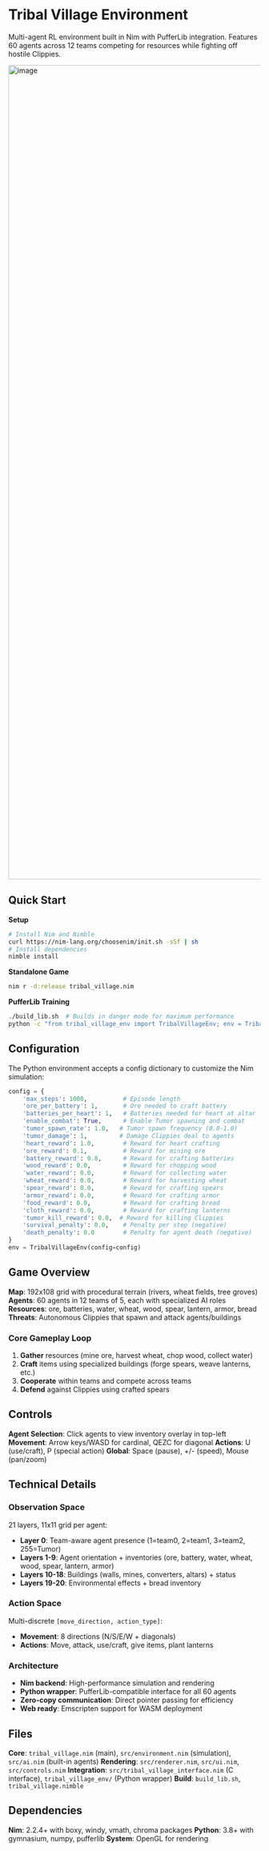 # Tribal Village Environment

Multi-agent RL environment built in Nim with PufferLib integration. Features 60 agents across 12 teams competing for resources while fighting off hostile Clippies.

<img width="2742" height="1628" alt="image" src="https://github.com/user-attachments/assets/a5992e9d-abdd-4d8b-ab83-efabd90e2bd5" />

## Quick Start

**Setup**
```bash
# Install Nim and Nimble
curl https://nim-lang.org/choosenim/init.sh -sSf | sh
# Install dependencies
nimble install
```

**Standalone Game**
```bash
nim r -d:release tribal_village.nim
```

**PufferLib Training**
```bash
./build_lib.sh  # Builds in danger mode for maximum performance
python -c "from tribal_village_env import TribalVillageEnv; env = TribalVillageEnv()"
```

## Configuration

The Python environment accepts a config dictionary to customize the Nim simulation:

```python
config = {
    'max_steps': 1000,          # Episode length
    'ore_per_battery': 1,       # Ore needed to craft battery
    'batteries_per_heart': 1,   # Batteries needed for heart at altar
    'enable_combat': True,      # Enable Tumor spawning and combat
    'tumor_spawn_rate': 1.0,   # Tumor spawn frequency (0.0-1.0)
    'tumor_damage': 1,         # Damage Clippies deal to agents
    'heart_reward': 1.0,        # Reward for heart crafting
    'ore_reward': 0.1,          # Reward for mining ore
    'battery_reward': 0.8,      # Reward for crafting batteries
    'wood_reward': 0.0,         # Reward for chopping wood
    'water_reward': 0.0,        # Reward for collecting water
    'wheat_reward': 0.0,        # Reward for harvesting wheat
    'spear_reward': 0.0,        # Reward for crafting spears
    'armor_reward': 0.0,        # Reward for crafting armor
    'food_reward': 0.0,         # Reward for crafting bread
    'cloth_reward': 0.0,        # Reward for crafting lanterns
    'tumor_kill_reward': 0.0,  # Reward for killing Clippies
    'survival_penalty': 0.0,    # Penalty per step (negative)
    'death_penalty': 0.0        # Penalty for agent death (negative)
}
env = TribalVillageEnv(config=config)
```

## Game Overview

**Map**: 192x108 grid with procedural terrain (rivers, wheat fields, tree groves)
**Agents**: 60 agents in 12 teams of 5, each with specialized AI roles
**Resources**: ore, batteries, water, wheat, wood, spear, lantern, armor, bread
**Threats**: Autonomous Clippies that spawn and attack agents/buildings

### Core Gameplay Loop
1. **Gather** resources (mine ore, harvest wheat, chop wood, collect water)
2. **Craft** items using specialized buildings (forge spears, weave lanterns, etc.)
3. **Cooperate** within teams and compete across teams
4. **Defend** against Clippies using crafted spears

## Controls

**Agent Selection**: Click agents to view inventory overlay in top-left
**Movement**: Arrow keys/WASD for cardinal, QEZC for diagonal
**Actions**: U (use/craft), P (special action)
**Global**: Space (pause), +/- (speed), Mouse (pan/zoom)

## Technical Details

### Observation Space
21 layers, 11x11 grid per agent:
- **Layer 0**: Team-aware agent presence (1=team0, 2=team1, 3=team2, 255=Tumor)
- **Layers 1-9**: Agent orientation + inventories (ore, battery, water, wheat, wood, spear, lantern, armor)
- **Layers 10-18**: Buildings (walls, mines, converters, altars) + status
- **Layers 19-20**: Environmental effects + bread inventory

### Action Space
Multi-discrete `[move_direction, action_type]`:
- **Movement**: 8 directions (N/S/E/W + diagonals)
- **Actions**: Move, attack, use/craft, give items, plant lanterns

### Architecture
- **Nim backend**: High-performance simulation and rendering
- **Python wrapper**: PufferLib-compatible interface for all 60 agents
- **Zero-copy communication**: Direct pointer passing for efficiency
- **Web ready**: Emscripten support for WASM deployment

## Files

**Core**: `tribal_village.nim` (main), `src/environment.nim` (simulation), `src/ai.nim` (built-in agents)
**Rendering**: `src/renderer.nim`, `src/ui.nim`, `src/controls.nim`
**Integration**: `src/tribal_village_interface.nim` (C interface), `tribal_village_env/` (Python wrapper)
**Build**: `build_lib.sh`, `tribal_village.nimble`

## Dependencies

**Nim**: 2.2.4+ with boxy, windy, vmath, chroma packages
**Python**: 3.8+ with gymnasium, numpy, pufferlib
**System**: OpenGL for rendering
